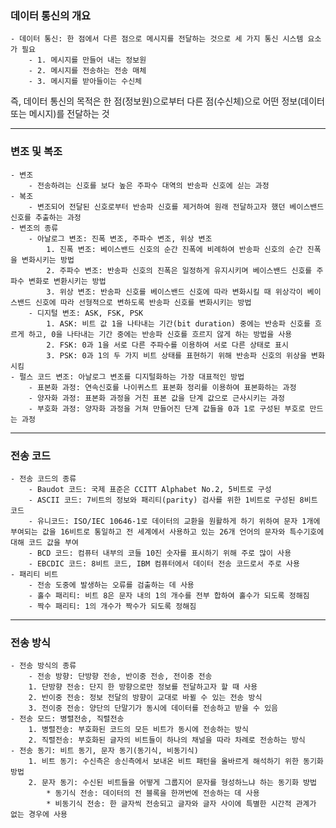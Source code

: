 ### 데이터 통신의 개요

    - 데이터 통신: 한 점에서 다른 점으로 메시지를 전달하는 것으로 세 가지 통신 시스템 요소가 필요
        - 1. 메시지를 만들어 내는 정보원
        - 2. 메시지를 전송하는 전송 매체
        - 3. 메시지를 받아들이는 수신체

즉, 데이터 통신의 목적은 한 점(정보원)으로부터 다른 점(수신체)으로 어떤 정보(데이터 또는 메시지)를 전달하는 것

---

### 변조 및 복조

    - 변조
        - 전송하려는 신호를 보다 높은 주파수 대역의 반송파 신호에 싣는 과정
    - 복조
        - 변조되어 전달된 신호로부터 반송파 신호를 제거하여 원래 전달하고자 했던 베이스밴드 신호를 추출하는 과정
    - 변조의 종류
        - 아날로그 변조: 진폭 변조, 주파수 변조, 위상 변조
            1. 진폭 변조: 베이스밴드 신호의 순간 진폭에 비례하여 반송파 신호의 순간 진폭을 변화시키는 방법
            2. 주파수 변조: 반송파 신호의 진폭은 일정하게 유지시키며 베이스밴드 신호를 주파수 변화로 변환시키는 방법
            3. 위상 변조: 반송파 신호를 베이스밴드 신호에 따라 변화시킬 때 위상각이 베이스밴드 신호에 따라 선형적으로 변하도록 반송파 신호를 변화시키는 방법
        - 디지털 변조: ASK, FSK, PSK
            1. ASK: 비트 값 1을 나타내는 기간(bit duration) 중에는 반송파 신호를 흐르게 하고, 0을 나타내는 기간 중에는 반송파 신호를 흐르지 않게 하는 방법을 사용
            2. FSK: 0과 1을 서로 다른 주파수를 이용하여 서로 다른 상태로 표시
            3. PSK: 0과 1의 두 가지 비트 상태를 표현하기 위해 반송파 신호의 위상을 변화시킴
    - 펄스 코드 변조: 아날로그 변조를 디지털화하는 가장 대표적인 방법
        - 표본화 과정: 연속신호를 나이퀴스트 표본화 정리를 이용하여 표본화하는 과정
        - 양자화 과정: 표본화 과정을 거친 표본 값을 단계 값으로 근사시키는 과정
        - 부호화 과정: 양자화 과정을 거쳐 만들어진 단계 값들을 0과 1로 구성된 부호로 만드는 과정

---

### 전송 코드

    - 전송 코드의 종류
        - Baudot 코드: 국제 표준은 CCITT Alphabet No.2, 5비트로 구성
        - ASCII 코드: 7비트의 정보와 패리티(parity) 검사를 위한 1비트로 구성된 8비트 코드
        - 유니코드: ISO/IEC 10646-1로 데이터의 교환을 원활하게 하기 위하여 문자 1개에 부여되는 값을 16비트로 통일하고 전 세계에서 사용하고 있는 26개 언어의 문자와 특수기호에 대해 코드 값을 부여
        - BCD 코드: 컴퓨터 내부의 코들 10진 숫자를 표시하기 위해 주로 많이 사용
        - EBCDIC 코드: 8비트 코드, IBM 컴퓨터에서 데이터 전송 코드로서 주로 사용
    - 패리티 비트
        - 전송 도중에 발생하는 오류를 검출하는 데 사용
        - 홀수 패리티: 비트 8은 문자 내의 1의 개수를 전부 합하여 홀수가 되도록 정해짐
        - 짝수 패리티: 1의 개수가 짝수가 되도록 정해짐

---

### 전송 방식

    - 전송 방식의 종류
        - 전송 방향: 단방향 전송, 반이중 전송, 전이중 전송
        1. 단방향 전송: 단지 한 방향으로만 정보를 전달하고자 할 때 사용
        2. 반이중 전송: 정보 전달의 방향이 교대로 바뀔 수 있는 전송 방식
        3. 전이중 전송: 양단의 단말기가 동시에 데이터를 전송하고 받을 수 있음
    - 전송 모드: 병렬전송, 직렬전송
        1. 병렬전송: 부호화된 코드의 모든 비트가 동시에 전송하는 방식
        2. 직렬전송: 부호화된 글자의 비트들이 하나의 채널을 따라 차례로 전송하는 방식
    - 전송 동기: 비트 동기, 문자 동기(동기식, 비동기식)
        1. 비트 동기: 수신측은 송신측에서 보내온 비트 패턴을 올바르게 해석하기 위한 동기화 방법
        2. 문자 동기: 수신된 비트들을 어떻게 그룹지어 문자를 형성하느냐 하는 동기화 방법
            * 동기식 전송: 데이터의 전 블록을 한꺼번에 전송하는 데 사용
            * 비동기식 전송: 한 글자씩 전송되고 글자와 글자 사이에 특별한 시간적 관계가 없는 경우에 사용
